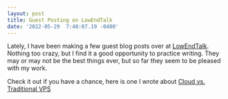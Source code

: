 ```yaml
--- 
layout: post 
title: Guest Posting on LowEndTalk 
date: '2022-05-29  7:48:07.19 -0400' 
--- 
```

Lately, I have been making a few guest blog posts over at [LowEndTalk](https://lowendtalk.com). Nothing too 
crazy, but I find it a good opportunity to practice writing. They may or may not be the best things ever, but so 
far they seem to be pleased with my work. 

Check it out if you have a chance, here is one I wrote about [Cloud vs. Traditional 
VPS](https://lowendbox.com/blog/cheap-vps-cheap-vm-cheap-cloud-whats-the-difference/)
